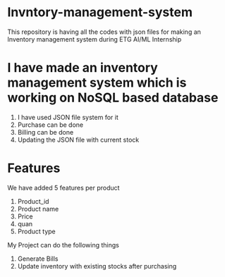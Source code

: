 # Invntory-management-system
This repository is having all the codes with json files for making an Inventory management system during ETG AI/ML Internship

# I have made an inventory management system which is working on NoSQL based database
1. I have used JSON file system for it
2. Purchase can be done
3. Billing can be done
4. Updating the JSON file with current stock

# Features
We have added 5 features per product
1. Product_id
2. Product name
3. Price
4. quan
5. Product type


My Project can do the following things
1. Generate Bills
2. Update inventory with existing stocks after purchasing
